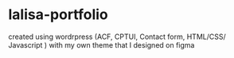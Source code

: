 # lalisa-portfolio
created using wordrpress (ACF, CPTUI, Contact form, HTML/CSS/ Javascript ) with my own theme that I designed on figma  
